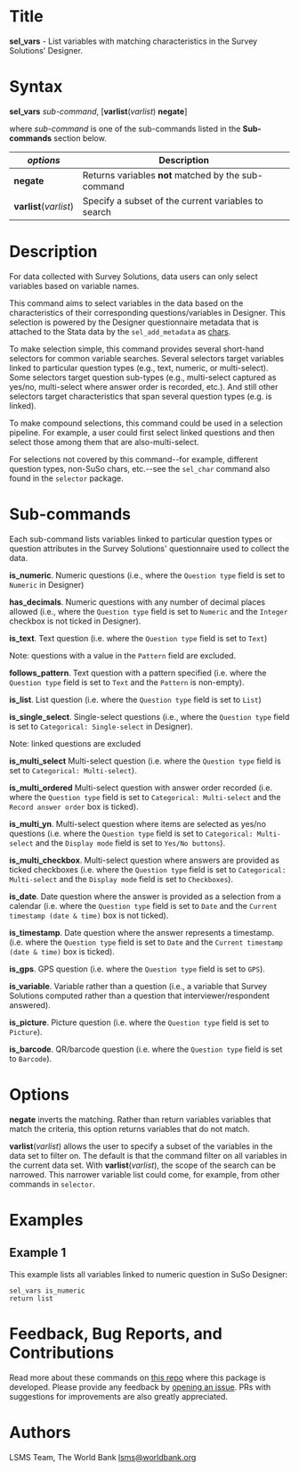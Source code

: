 # Title

__sel_vars__ - List variables with matching characteristics in the Survey Solutions' Designer.

# Syntax

__sel_vars__ _sub-command_, [__**var**list__(_varlist_) __**neg**ate__]

where _sub-command_ is one of the sub-commands listed in the __Sub-commands__ section below.

| _options_ | Description |
|-----------|-------------|
| __**neg**ate__ | Returns variables **not** matched by the sub-command |
| __**var**list__(_varlist_) | Specify a subset of the current variables to search  |

# Description

For data collected with Survey Solutions, data users can only select variables based on variable names.

This command aims to select variables in the data based on the characteristics of their corresponding questions/variables in Designer. This selection is powered by the Designer questionnaire metadata that is attached to the Stata data by the `sel_add_metadata` as [chars](https://www.stata.com/manuals/pchar.pdf).

To make selection simple, this command provides several short-hand selectors for common variable searches. Several selectors target variables linked to particular question types (e.g., text, numeric, or multi-select). Some selectors target question sub-types (e.g., multi-select captured as yes/no, multi-select where answer order is recorded, etc.). And still other selectors target characteristics that span several question types (e.g. is linked).
<!-- NOTE: this last example doesn't exist yet, but should -->

To make compound selections, this command could be used in a selection pipeline. For example, a user could first select linked questions and then select those among them that are also-multi-select.

For selections not covered by this command--for example, different question types, non-SuSo chars, etc.--see the `sel_char` command also found in the `selector` package.

# Sub-commands

Each sub-command lists variables linked to particular question types or question attributes 
in the Survey Solutions' questionnaire used to collect the data.

__is_numeric__. Numeric questions 
(i.e., where the `Question type` field is set to `Numeric` in Designer) 

__has_decimals__. Numeric questions with any number of decimal places allowed 
(i.e., where the `Question type` field is set to `Numeric` and 
the `Integer` checkbox is not ticked in Designer).

__is_text__. Text question 
(i.e. where the `Question type` field is set to `Text`)
<!-- TODO: reconsider this decision. Better to select a broader set that subsequent selections can winnow down -->
Note: questions with a value in the `Pattern` field are excluded.

__follows_pattern__. Text question with a pattern specified 
(i.e. where the `Question type` field is set to `Text` and the `Pattern` is non-empty).

__is_list__. List question
(i.e. where the `Question type` field is set to `List`)

__is_single_select__. Single-select questions
(i.e., where the `Question type` field is set to `Categorical: Single-select` in Designer). 
<!-- TODO: reconsider this decision. Better to select a broader set that subsequent selections can winnow down -->
Note: linked questions are excluded

__is_multi_select__ Multi-select question
(i.e. where the `Question type` field is set to `Categorical: Multi-select`).

__is_multi_ordered__ Multi-select question with answer order recorded
(i.e. where the `Question type` field is set to `Categorical: Multi-select` and the `Record answer order` box is ticked).

__is_multi_yn__. Multi-select question where items are selected as yes/no questions 
(i.e. where the `Question type` field is set to `Categorical: Multi-select` and the `Display mode` field is set to `Yes/No buttons`).

__is_multi_checkbox__. Multi-select question where answers are provided as ticked checkboxes 
(i.e. where the `Question type` field is set to `Categorical: Multi-select` and the `Display mode` field is set to `Checkboxes`).

<!-- TODO: consider 
- reassigning this sub-command to selection of variables that are dates, regardless of whether they're calendar dates or timestamps
- retaining this description for a sub-command `is_calendar_date`
 -->
__is_date__. Date question where the answer is provided as a selection from a calendar 
(i.e. where the `Question type` field is set to `Date` and the `Current timestamp (date & time)` box is not ticked).

__is_timestamp__. Date question where the answer represents a timestamp. 
(i.e. where the `Question type` field is set to `Date` and the `Current timestamp (date & time)` box is ticked).

__is_gps__. GPS question 
(i.e. where the `Question type` field is set to `GPS`).

__is_variable__. Variable rather than a question 
(i.e., a variable that Survey Solutions computed rather than a question that interviewer/respondent answered).

__is_picture__. Picture question 
(i.e. where the `Question type` field is set to `Picture`).

__is_barcode__. QR/barcode question 
(i.e. where the `Question type` field is set to `Barcode`).

# Options

__**neg**ate__ inverts the matching. Rather than return variables variables that match the criteria, this option returns variables that do not match.

__**var**list__(_varlist_) allows the user to specify a subset of the variables in the data set to filter on. The default is that the command filter on all variables in the current data set. With __**var**list__(_varlist_), the scope of the search can be narrowed. This narrower variable list could come, for example, from other commands in `selector`.

# Examples

## Example 1

This example lists all variables linked to numeric question in SuSo Designer:

```
sel_vars is_numeric
return list
```

# Feedback, Bug Reports, and Contributions

Read more about these commands on [this repo](https://github.com/lsms-worldbank/selector) where this package is developed. Please provide any feedback by [opening an issue](https://github.com/lsms-worldbank/selector/issues). PRs with suggestions for improvements are also greatly appreciated.

# Authors

LSMS Team, The World Bank lsms@worldbank.org
